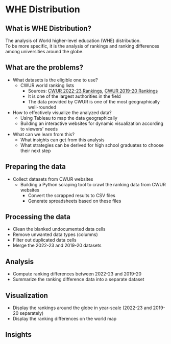 # WHE Distribution

## What is WHE Distribution?
The analysis of World higher-level education (WHE) distribution.<br/>
To be more specific, it is the analysis of rankings and ranking differences among universities around the globe.

## What are the problems?
* What datasets is the eligible one to use?
  - CWUR world ranking lists
    - Sources: [CWUR 2022-23 Rankings](https://cwur.org/2022-23.php), [CWUR 2019-20 Rankings](https://cwur.org/2019-20.php)
    - It is one of the largest authorities in the field
    - The data provided by CWUR is one of the most geographically well-rounded
* How to effectively visualize the analyzed data? 
  - Using Tableau to map the data geographically
  - Building an interactive websites for dynamic visualization according to viewers' needs
* What can we learn from this?
  - What insights can get from this analysis
  - What strategies can be derived for high school graduates to choose their next step

## Preparing the data
* Collect datasets from CWUR websites
  - Building a Python scraping tool to crawl the ranking data from CWUR websites
    - Convert the scrapped results to CSV files
    - Generate spreadsheets based on these files

## Processing the data
* Clean the blanked undocumented data cells
* Remove unwanted data types (columns)
* Filter out duplicated data cells
* Merge the 2022-23 and 2019-20 datasets

## Analysis
* Compute ranking differences between 2022-23 and 2019-20
* Summarize the ranking difference data into a separate dataset

## Visualization
* Display the rankings around the globe in year-scale (2022-23 and 2019-20 separately)
* Display the ranking differences on the world map

## Insights
